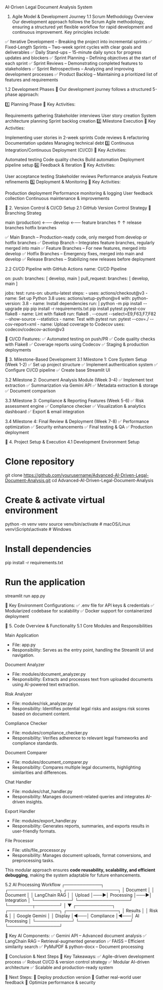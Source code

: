 AI-Driven Legal Document Analysis System


 1. Agile Model & Development Journey
1.1 Scrum Methodology Overview
Our development approach follows the Scrum Agile methodology, ensuring a structured yet flexible workflow for rapid development and continuous improvement. Key principles include:

✅ Iterative Development – Breaking the project into incremental sprints
✅ Fixed-Length Sprints – Two-week sprint cycles with clear goals and deliverables
✅ Daily Stand-ups – 15-minute daily syncs for progress updates and blockers
✅ Sprint Planning – Defining objectives at the start of each sprint
✅ Sprint Reviews – Demonstrating completed features to stakeholders
✅ Sprint Retrospectives – Analyzing and improving development processes
✅ Product Backlog – Maintaining a prioritized list of features and requirements

1.2 Development Phases
🚀 Our development journey follows a structured 5-phase approach:

1️⃣ Planning Phase
📌 Key Activities:

Requirements gathering
Stakeholder interviews
User story creation
System architecture planning
Sprint backlog creation
2️⃣ Milestone Execution
📌 Key Activities:

Implementing user stories in 2-week sprints
Code reviews & refactoring
Documentation updates
Managing technical debt
3️⃣ Continuous Integration/Continuous Deployment (CI/CD)
📌 Key Activities:

Automated testing
Code quality checks
Build automation
Deployment pipeline setup
4️⃣ Feedback & Iteration
📌 Key Activities:

User acceptance testing
Stakeholder reviews
Performance analysis
Feature refinements
5️⃣ Deployment & Monitoring
📌 Key Activities:

Production deployment
Performance monitoring & logging
User feedback collection
Continuous maintenance & improvements

🔀 2. Version Control & CI/CD Setup
2.1 GitHub Version Control Strategy
📌 Branching Strateg

main (production) ←── develop ←── feature branches
    ↑                   ↑
release branches     hotfix branches

✅ Main Branch – Production-ready code, only merged from develop or hotfix branches
✅ Develop Branch – Integrates feature branches, regularly merged into main
✅ Feature Branches – For new features, merged into develop
✅ Hotfix Branches – Emergency fixes, merged into main and develop
✅ Release Branches – Stabilizing new releases before deployment

2.2 CI/CD Pipeline with GitHub Actions
name: CI/CD Pipeline

on:
  push:
    branches: [ develop, main ]
  pull_request:
    branches: [ develop, main ]

jobs:
  test:
    runs-on: ubuntu-latest
    steps:
      - uses: actions/checkout@v3
      - name: Set up Python 3.8
        uses: actions/setup-python@v4
        with:
          python-version: 3.8
      - name: Install dependencies
        run: |
          python -m pip install --upgrade pip
          pip install -r requirements.txt
          pip install pytest pytest-cov flake8
      - name: Lint with flake8
        run: flake8 . --count --select=E9,F63,F7,F82 --show-source --statistics
      - name: Test with pytest
        run: pytest --cov=./ --cov-report=xml
      - name: Upload coverage to Codecov
        uses: codecov/codecov-action@v3

📌 CI/CD Features:
✅ Automated testing on push/PR
✅ Code quality checks with Flake8
✅ Coverage reports using Codecov
✅ Staging & production deployments

📅 3. Milestone-Based Development
3.1 Milestone 1: Core System Setup (Week 1-2)
✅ Set up project structure
✅ Implement authentication system
✅ Configure CI/CD pipeline
✅ Create base Streamlit UI

3.2 Milestone 2: Document Analysis Module (Week 3-4)
✅ Implement text extraction
✅ Summarization via Gemini API
✅ Metadata extraction & storage
✅ Document comparison

3.3 Milestone 3: Compliance & Reporting Features (Week 5-6)
✅ Risk assessment engine
✅ Compliance checker
✅ Visualization & analytics dashboard
✅ Export & email integration

3.4 Milestone 4: Final Review & Deployment (Week 7-8)
✅ Performance optimization
✅ Security enhancements
✅ Final testing & QA
✅ Production deployment

🔧 4. Project Setup & Execution
4.1 Development Environment Setup

# Clone repository
git clone https://github.com/yourusername/Advanced-AI-Driven-Legal-Document-Analysis.git
cd Advanced-AI-Driven-Legal-Document-Analysis

# Create & activate virtual environment
python -m venv venv
source venv/bin/activate  # macOS/Linux
venv\Scripts\activate     # Windows

# Install dependencies
pip install -r requirements.txt

# Run the application
streamlit run app.py

📌 Key Environment Configurations:
✅ .env file for API keys & credentials
✅ Modularized codebase for scalability
✅ Docker support for containerized deployment


📝 5. Code Overview & Functionality
5.1 Core Modules and Responsibilities


Main Application  
- File: app.py  
- Responsibility: Serves as the entry point, handling the Streamlit UI and navigation.

Document Analyzer  
- File: modules/document_analyzer.py  
- Responsibility: Extracts and processes text from uploaded documents using AI-powered text extraction.

Risk Analyzer  
- File: modules/risk_analyzer.py  
- Responsibility: Identifies potential legal risks and assigns risk scores based on document content.

Compliance Checker  
- File: modules/compliance_checker.py  
- Responsibility: Verifies adherence to relevant legal frameworks and compliance standards.

Document Comparer  
- File: modules/document_comparer.py  
- Responsibility: Compares multiple legal documents, highlighting similarities and differences.

Chat Handler  
- File: modules/chat_handler.py  
- Responsibility: Manages document-related queries and integrates AI-driven insights.

Export Handler  
- File: modules/export_handler.py  
- Responsibility: Generates reports, summaries, and exports results in user-friendly formats.

File Processor  
- File: utils/file_processor.py  
- Responsibility: Manages document uploads, format conversions, and preprocessing tasks.

This modular approach ensures **code reusability, scalability, and efficient debugging**, making the system adaptable for future enhancements.




5.2 AI Processing Workflow
┌────────────┐    ┌─────────────────┐    ┌─────────────────┐
│  Document  │    │   Document      │    │  LangChain RAG  │
│  Upload    │───▶│   Processing    │───▶│  Integration    │
└────────────┘    └─────────────────┘    └────────┬────────┘
                                                  │
                                                  ▼
┌────────────┐    ┌─────────────────┐    ┌─────────────────┐
│  Results   │    │   Risk &        │    │  Google Gemini  │
│  Display   │◀───│   Compliance    │◀───│  AI Processing  │
└────────────┘    └─────────────────┘    └─────────────────┘


📌 Key AI Components:
✅ Gemini API – Advanced document analysis
✅ LangChain RAG – Retrieval-augmented generation
✅ FAISS – Efficient similarity search
✅ PyMuPDF & python-docx – Document processing

🚀 Conclusion & Next Steps
🎯 Key Takeaways:
✅ Agile-driven development process
✅ Robust CI/CD & version control strategy
✅ Modular AI-driven architecture
✅ Scalable and production-ready system

📢 Next Steps:
🔹 Deploy production version
🔹 Gather real-world user feedback
🔹 Optimize performance & security
